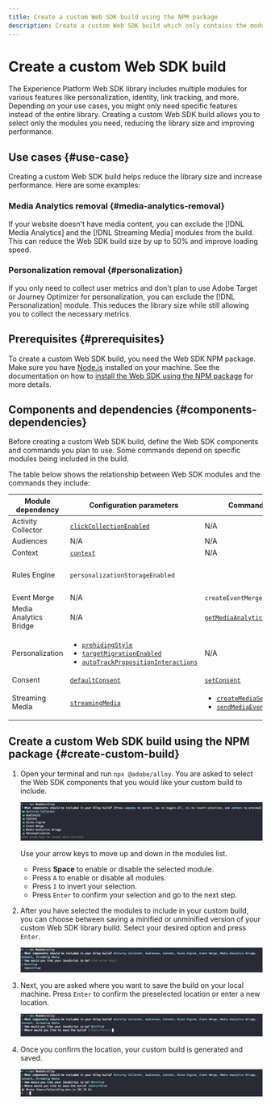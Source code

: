 ```yaml
---
title: Create a custom Web SDK build using the NPM package
description: Create a custom Web SDK build which only contains the modules that you need.
---
```


# Create a custom Web SDK build

The Experience Platform Web SDK library includes multiple modules for various features like personalization, identity, link tracking, and more. Depending on your use cases, you might only need specific features instead of the entire library. Creating a custom Web SDK build allows you to select only the modules you need, reducing the library size and improving performance.


## Use cases {#use-case}

Creating a custom Web SDK build helps reduce the library size and increase performance. Here are some examples:

### Media Analytics removal {#media-analytics-removal}

If your website doesn't have media content, you can exclude the [!DNL Media Analytics] and the [!DNL Streaming Media] modules from the build. This can reduce the Web SDK build size by up to 50% and improve loading speed.

### Personalization removal {#personalization}

If you only need to collect user metrics and don't plan to use Adobe Target or Journey Optimizer for personalization, you can exclude the [!DNL Personalization] module. This reduces the library size while still allowing you to collect the necessary metrics.

## Prerequisites {#prerequisites}

To create a custom Web SDK build, you need the Web SDK NPM package. Make sure you have [Node.js](https://nodejs.org/en/download/package-manager/all) installed on your machine. See the documentation on how to [install the Web SDK using the NPM package](npm.md) for more details.

## Components and dependencies {#components-dependencies}

Before creating a custom Web SDK build, define the Web SDK components and commands you plan to use. Some commands depend on specific modules being included in the build.

The table below shows the relationship between Web SDK modules and the commands they include:

| Module dependency | Configuration parameters | Commands | Size category |
|---------|----------|---------|---------|
| Activity Collector | [`clickCollectionEnabled`](../commands/configure/clickcollectionenabled.md) | N/A | Medium |
| Audiences | N/A | N/A | Small |
| Context | [`context`](../commands/configure/context.md) | N/A | Small |
| Rules Engine | `personalizationStorageEnabled` | |<ul><li>`evaluateRulesets`</li><li>[`subscribeRulesetItems`](../commands/subscriberulesetitems.md)</li></ul> | Medium |
| Event Merge | N/A | `createEventMergeId` | Small |
| Media Analytics Bridge | N/A | [`getMediaAnalyticsTracker`](../commands/getmediaanalyticstracker.md) | Large |
| Personalization | <ul><li>[`prehidingStyle`](../commands/configure/prehidingstyle.md)</li><li>[`targetMigrationEnabled`](../commands/configure/targetmigrationenabled.md)</li><li>[`autoTrackPropositionInteractions`](../commands/configure/autotrackpropositioninteractionsenabled.md)</li></ul>  | N/A | Large |
| Consent | [`defaultConsent`](../commands/configure/defaultconsent.md) | [`setConsent`](../commands/setconsent.md) | Small |
| Streaming Media | [`streamingMedia`](../commands/configure/streamingmedia.md) | <ul><li>[`createMediaSession`](../commands/createmediasession.md)</li><li>[`sendMediaEvent`](../commands/sendmediaevent.md)</li></ul> | Large |

## Create a custom Web SDK build using the NPM package {#create-custom-build}

1. Open your terminal and run `npx @adobe/alloy`. You are asked to select the Web SDK components that you would like your custom build to include.

    ![Image of a terminal showing the custom build module selection.](../assets/custom-build/npx.png)

    Use your arrow keys to move up and down in the modules list.

    * Press **Space** to enable or disable the selected module.
    * Press `A` to enable or disable all modules.
    * Press `I` to invert your selection.
    * Press `Enter` to confirm your selection and go to the next step.

1. After you have selected the modules to include in your custom build, you can choose between saving a minified or unminified version of your custom Web SDK library build. Select your desired option and press `Enter`.

    ![Image of a terminal showing the custom build minify selection.](../assets/custom-build/minify.png)

1. Next, you are asked where you want to save the build on your local machine. Press `Enter` to confirm the preselected location or enter a new location.

    ![Image of a terminal showing the custom build save option.](../assets/custom-build/save.png)

1. Once you confirm the location, your custom build is generated and saved.

    ![Image of a terminal showing the custom build saved location.](../assets/custom-build/saved.png)

